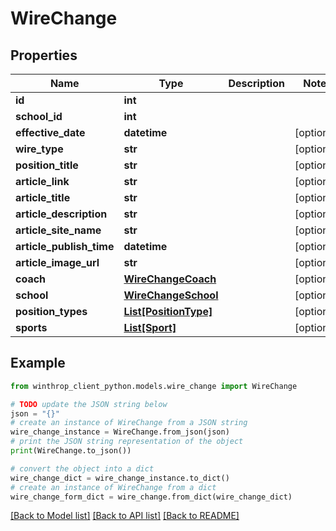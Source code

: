 # WireChange


## Properties

Name | Type | Description | Notes
------------ | ------------- | ------------- | -------------
**id** | **int** |  | 
**school_id** | **int** |  | 
**effective_date** | **datetime** |  | [optional] 
**wire_type** | **str** |  | [optional] 
**position_title** | **str** |  | [optional] 
**article_link** | **str** |  | [optional] 
**article_title** | **str** |  | [optional] 
**article_description** | **str** |  | [optional] 
**article_site_name** | **str** |  | [optional] 
**article_publish_time** | **datetime** |  | [optional] 
**article_image_url** | **str** |  | [optional] 
**coach** | [**WireChangeCoach**](WireChangeCoach.md) |  | [optional] 
**school** | [**WireChangeSchool**](WireChangeSchool.md) |  | [optional] 
**position_types** | [**List[PositionType]**](PositionType.md) |  | [optional] 
**sports** | [**List[Sport]**](Sport.md) |  | [optional] 

## Example

```python
from winthrop_client_python.models.wire_change import WireChange

# TODO update the JSON string below
json = "{}"
# create an instance of WireChange from a JSON string
wire_change_instance = WireChange.from_json(json)
# print the JSON string representation of the object
print(WireChange.to_json())

# convert the object into a dict
wire_change_dict = wire_change_instance.to_dict()
# create an instance of WireChange from a dict
wire_change_form_dict = wire_change.from_dict(wire_change_dict)
```
[[Back to Model list]](../README.md#documentation-for-models) [[Back to API list]](../README.md#documentation-for-api-endpoints) [[Back to README]](../README.md)


